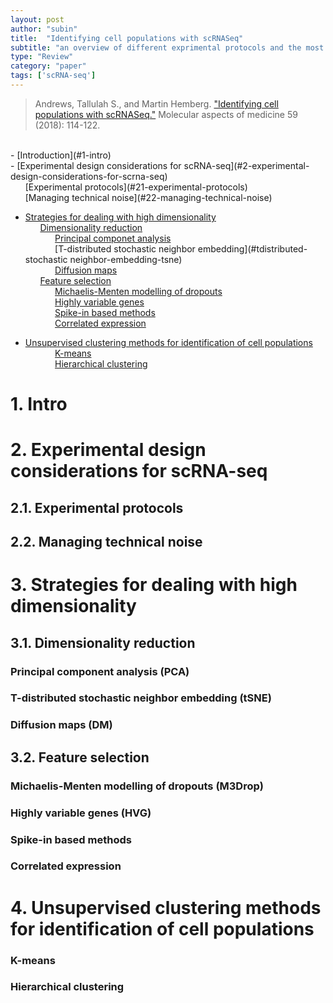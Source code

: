 ```yaml
---
layout: post
author: "subin"
title:  "Identifying cell populations with scRNASeq"
subtitle: "an overview of different exprimental protocols and the most popular methods for facilitating the computational analysis."
type: "Review"
category: "paper"
tags: ['scRNA-seq']
---
```

> Andrews, Tallulah S., and Martin Hemberg. ["Identifying cell populations with scRNASeq."](https://doi.org/10.1016/j.mam.2017.07.002) Molecular aspects of medicine 59 (2018): 114-122.

<br/>
- [Introduction](#1-intro)<br/>
- [Experimental design considerations for scRNA-seq](#2-experimental-design-considerations-for-scrna-seq)<br/>
&nbsp;&nbsp;&nbsp;&nbsp;&nbsp;&nbsp;[Experimental protocols](#21-experimental-protocols)<br/>
&nbsp;&nbsp;&nbsp;&nbsp;&nbsp;&nbsp;[Managing technical noise](#22-managing-technical-noise)<br/>

- [Strategies for dealing with high dimensionality](#3-strategies-for-dealing-with-high-dimensionality)<br/>
&nbsp;&nbsp;&nbsp;&nbsp;&nbsp;&nbsp;[Dimensionality reduction](#31-dimensionality-reduction)<br/>
&nbsp;&nbsp;&nbsp;&nbsp;&nbsp;&nbsp;&nbsp;&nbsp;&nbsp;&nbsp;&nbsp;&nbsp;[Principal componet analysis](#principal-component-analysis-pca)<br/>
&nbsp;&nbsp;&nbsp;&nbsp;&nbsp;&nbsp;&nbsp;&nbsp;&nbsp;&nbsp;&nbsp;&nbsp;[T-distributed stochastic neighbor embedding](#tdistributed-stochastic neighbor-embedding-tsne)<br/>
&nbsp;&nbsp;&nbsp;&nbsp;&nbsp;&nbsp;&nbsp;&nbsp;&nbsp;&nbsp;&nbsp;&nbsp;[Diffusion maps](#diffusion-maps-dm)<br/>
&nbsp;&nbsp;&nbsp;&nbsp;&nbsp;&nbsp;[Feature selection](#32-feature-selection)<br/>
&nbsp;&nbsp;&nbsp;&nbsp;&nbsp;&nbsp;&nbsp;&nbsp;&nbsp;&nbsp;&nbsp;&nbsp;[Michaelis-Menten modelling of dropouts](#michaelis-menten-modelling-of-dropouts-m3drop)<br/>
&nbsp;&nbsp;&nbsp;&nbsp;&nbsp;&nbsp;&nbsp;&nbsp;&nbsp;&nbsp;&nbsp;&nbsp;[Highly variable genes](#highly-variable-genes-hvg)<br/>
&nbsp;&nbsp;&nbsp;&nbsp;&nbsp;&nbsp;&nbsp;&nbsp;&nbsp;&nbsp;&nbsp;&nbsp;[Spike-in based methods](#spikein-based-methods)<br/>
&nbsp;&nbsp;&nbsp;&nbsp;&nbsp;&nbsp;&nbsp;&nbsp;&nbsp;&nbsp;&nbsp;&nbsp;[Correlated expression](#correlated-expression)<br/>

- [Unsupervised clustering methods for identification of cell populations](#4-unsupervised-clustering-methods-for-identification-of-cell-populations)<br/>
&nbsp;&nbsp;&nbsp;&nbsp;&nbsp;&nbsp;&nbsp;&nbsp;&nbsp;&nbsp;&nbsp;&nbsp;[K-means](#kmeans)<br/>
&nbsp;&nbsp;&nbsp;&nbsp;&nbsp;&nbsp;&nbsp;&nbsp;&nbsp;&nbsp;&nbsp;&nbsp;[Hierarchical clustering](#hierarchical-clustering)<br/>


# 1. Intro
# 2. Experimental design considerations for scRNA-seq
## 2.1. Experimental protocols
## 2.2. Managing technical noise
# 3. Strategies for dealing with high dimensionality
## 3.1. Dimensionality reduction
### Principal component analysis (PCA) 
### T-distributed stochastic neighbor embedding (tSNE)
### Diffusion maps (DM)
## 3.2. Feature selection
### Michaelis-Menten modelling of dropouts (M3Drop)
### Highly variable genes (HVG) 
### Spike-in based methods
### Correlated expression 
# 4. Unsupervised clustering methods for identification of cell populations
### K-means
### Hierarchical clustering